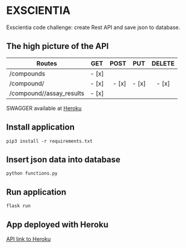 # EXSCIENTIA
Exscientia code challenge: create Rest API and save json to database.

## The high picture of the API

| Routes                      | GET           | POST  | PUT          | DELETE     |
| --------------------------- |:-------------:| -----:|------------- |:----------:|
| /compounds                  | - [x]         |       |              |            |
| /compound/<id>              | - [x]         | - [x] | - [x]        | - [x]      |
| /compound/<id>/assay_results| - [x]         |       |              |            |

SWAGGER available at [Heroku](https://exscientia.herokuapp.com/)

## Install application
```pip3 install -r requirements.txt```

## Insert json data into database
```python functions.py```

## Run application
```flask run```

## App deployed with Heroku
[API link to Heroku](https://exscientia.herokuapp.com/)



